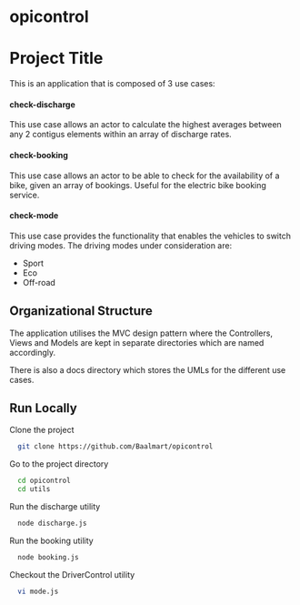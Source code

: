 # opicontrol


# Project Title

This is an application that is composed of 3 use cases:

#### check-discharge

This use case allows an actor to calculate the highest averages between any 2 contigus elements
within an array of discharge rates.

#### check-booking

This use case allows an actor to be able to check for the availability of a bike, given an array of 
bookings. Useful for the electric bike booking service.

#### check-mode

This use case provides the functionality that enables the vehicles to switch driving modes. The 
driving modes under consideration are:

- Sport
- Eco
- Off-road

## Organizational Structure

The application utilises the MVC design pattern where the Controllers, Views and Models
are kept in separate directories which are named accordingly.

There is also a docs directory which stores the UMLs for the different use cases.




## Run Locally

Clone the project

```bash
  git clone https://github.com/Baalmart/opicontrol
```

Go to the project directory

```bash
  cd opicontrol
  cd utils
```

Run the discharge utility

```bash
  node discharge.js
```

Run the booking utility

```bash
  node booking.js
```

Checkout the DriverControl utility

```bash
  vi mode.js
```

